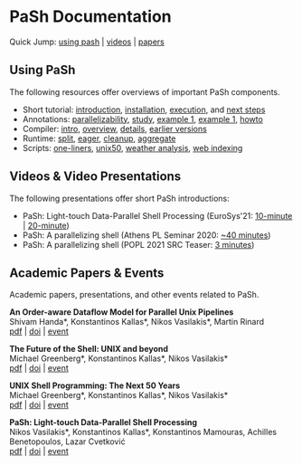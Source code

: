 # PaSh Documentation
Quick Jump: [using pash](#using-pash) | [videos](#videos--video-presentations) | [papers](#academic-papers--events) 

## Using PaSh

The following resources offer overviews of important PaSh components.

* Short tutorial: [introduction](./tutorial.md#introduction), [installation](./tutorial.md#installation), [execution](./tutorial.md#running-scripts), and [next steps](./tutorial.md#what-next)
* Annotations: [parallelizability](../annotations#main-parallelizability-classes), [study](../annotations#parallelizability-study-of-commands-in-gnu--posix), [example 1](../annotations#a-simple-example-chmod), [example 1](../annotations#another-example-cut), [howto](../annotations#how-to-annotate-a-command)
* Compiler: [intro](../compiler#introduction), [overview](../compiler#compiler-overview), [details](../compiler#zooming-into-fragments), [earlier versions](../compiler#earlier-versions)
* Runtime: [split](../runtime#stream-splitting), [eager](../runtime#eager-stream-polling),  [cleanup](../runtime#cleanup-logic),  [aggregate](../runtime#aggregators)
* Scripts: [one-liners](../evaluation/benchmarks/#common-unix-one-liners), [unix50](../evaluation/benchmarks/#unix-50-from-bell-labs), [weather analysis](../evaluation/benchmarks/#noaa-weather-analysis), [web indexing](../evaluation/benchmarks/#wikipedia-web-indexing)

## Videos & Video Presentations

The following presentations offer short PaSh introductions:

* PaSh: Light-touch Data-Parallel Shell Processing (EuroSys'21: [10-minute](https://www.youtube.com/watch?v=6eSZ1yirnU8) | [20-minute](https://www.youtube.com/watch?v=Je-jt2pNA-s))
* PaSh: A parallelizing shell (Athens PL Seminar 2020: [~40 minutes](https://www.youtube.com/watch?v=UAkfruEvLTk&list=PLdrM8z9GiOahvmZsPn1CXf4EVjy8OA9aq&index=11&t=76s))
* PaSh: A parallelizing shell (POPL 2021 SRC Teaser: [3 minutes](https://www.youtube.com/watch?v=3uqYJo1v1E0))

## Academic Papers & Events

Academic papers, presentations, and other events related to PaSh.

**An Order-aware Dataflow Model for Parallel Unix Pipelines**  
Shivam Handa*, Konstantinos Kallas*, Nikos Vasilakis*, Martin Rinard  
[pdf](https://arxiv.org/pdf/2012.15422.pdf) | [doi](https://doi.org/10.1145/3473570) | [event](https://icfp21.sigplan.org/)

**The Future of the Shell: UNIX and beyond**  
Michael Greenberg*, Konstantinos Kallas*, Nikos Vasilakis*  
[pdf](https://fut-shell.github.io/panel-summary.pdf) | [doi](https://doi.org/10.1145/3458336.3465296) | [event](https://sigops.org/s/conferences/hotos/2021/#program)

**UNIX Shell Programming: The Next 50 Years**  
Michael Greenberg*, Konstantinos Kallas*, Nikos Vasilakis*  
[pdf](https://dl.acm.org/doi/pdf/10.1145/3458336.3465294) | [doi](https://doi.org/10.1145/3458336.3465294) | [event](https://sigops.org/s/conferences/hotos/2021/#program)

**PaSh: Light-touch Data-Parallel Shell Processing**  
Nikos Vasilakis*, Konstantinos Kallas*, Konstantinos Mamouras, Achilles Benetopoulos, Lazar Cvetković  
[pdf](https://dl.acm.org/doi/pdf/10.1145/3447786.3456228) | [doi](https://doi.org/10.1145/3447786.3456228) | [event](https://2021.eurosys.org/)
